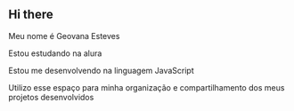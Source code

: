 ## Hi there

Meu nome é Geovana Esteves

Estou estudando na alura

Estou me desenvolvendo na linguagem JavaScript

Utilizo esse espaço para minha organização e compartilhamento dos meus projetos desenvolvidos 
